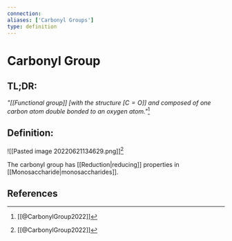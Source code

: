 ```yaml
---
connection:
aliases: ['Carbonyl Groups']
type: definition
---
```


# Carbonyl Group

## TL;DR:
*"[[Functional group]] \[with the structure $[C=O]$\] and composed of one carbon atom double bonded to an oxygen atom."*[^1]

## Definition:
![[Pasted image 20220621134629.png]][^1]

The carbonyl group has [[Reduction|reducing]] properties in [[Monosaccharide|monosaccharides]].

## References

[^1]: [[@CarbonylGroup2022]]
